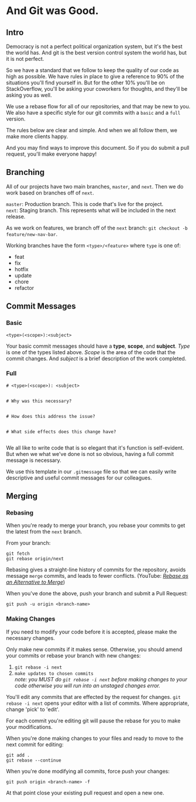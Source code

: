 # And Git was Good.
  
  
## Intro

Democracy is not a perfect political organization system, but it's the best the world has. And git is the best version control system the world has, but it is not perfect.  
  
So we have a standard that we follow to keep the quality of our code as high as possible. We have rules in place to give a reference to 90% of the situations you'll find yourself in. But for the other 10% you'll be on StackOverflow, you'll be asking your coworkers for thoughts, and they'll be asking you as well.  
  
We use a rebase flow for all of our repositories, and that may be new to you. We also have a specific style for our git commits with a `basic` and a `full` version.  
  
The rules below are clear and simple. And when we all follow them, we make more clients happy.  
  
And you may find ways to improve this document. So if you do submit a pull request, you'll make everyone happy!  
  
  
## Branching
All of our projects have two main branches, `master`, and `next`. Then we do work based on branches off of `next`.
  
`master`: Production branch. This is code that's live for the project.  
`next`: Staging branch. This represents what will be included in the next release. 
  
As we work on features, we branch off of the `next` branch: `git checkout -b feature/new-nav-bar`.  
  
Working branches have the form `<type>/<feature>` where `type` is one of:  

- feat
- fix
- hotfix
- update
- chore
- refactor  

## Commit Messages
### Basic
`<type>(<scope>):<subject>`  
  
Your basic commit messages should have a **type**, **scope**, and **subject**. _Type_ is one of the types listed above. _Scope_ is the area of the code that the commit changes. And _subject_ is a brief description of the work completed.
### Full
```
# <type>(<scope>): <subject>


# Why was this necessary?


# How does this address the issue?


# What side effects does this change have?


```
  
We all like to write code that is so elegant that it's function is self-evident. But when we what we've done is not so obvious, having a full commit message is necessary.  
  
We use this template in our `.gitmessage` file so that we can easily write descriptive and useful commit messages for our colleagues. 

## Merging 
### Rebasing
When you're ready to merge your branch, you rebase your commits to get the latest from the `next` branch. 

From your branch:  
```
git fetch
git rebase origin/next
```

Rebasing gives a straight-line history of commits for the repository, avoids message `merge` commits, and leads to fewer conflicts. (YouTube: _[Rebase as an Alternative to Merge](https://www.youtube.com/watch?v=PnHlnx_nmCI)_)
  
When you've done the above, push your branch and submit a Pull Request:
```
git push -u origin <branch-name>
```
  
### Making Changes
If you need to modify your code before it is accepted, please make the necessary changes.
  
Only make new commits if it makes sense. Otherwise, you should amend your commits or rebase your branch with new changes:

1. `git rebase -i next`
2. `make updates to chosen commits`  
_note: you MUST do `git rebase -i next` before making changes to your code otherwise you will run into an unstaged changes error._  

  
You'll edit any commits that are effected by the request for changes. `git rebase -i next` opens your editor with a list of commits. Where appropriate, change 'pick' to 'edit'. 

For each commit you're editing git will pause the rebase for you to make your modifications.

When you're done making changes to your files and ready to move to the next commit for editing:
```
git add .
git rebase --continue
```


When you're done modifying all commits, force push your changes:
```
git push origin <branch-name> -f
```

At that point close your existing pull request and open a new one. 
